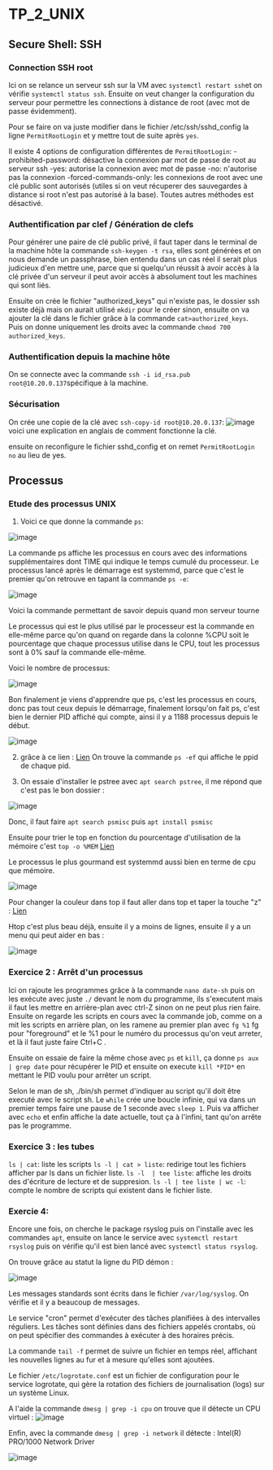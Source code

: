 # TP_2_UNIX

## Secure Shell: SSH
### Connection SSH root

Ici on se relance un serveur ssh sur la VM avec `systemctl restart ssh`et on vérifie `systemctl status ssh`. 
Ensuite on veut changer la configuration du serveur pour permettre les connections à distance de root (avec mot de passe évidemment). 

Pour se faire on va juste modifier dans le fichier /etc/ssh/sshd_config la ligne `PermitRootLogin` et y mettre tout de suite après `yes`. 

Il existe 4 options de configuration différentes de `PermitRootLogin`:
  -prohibited-password: désactive la connexion par mot de passe de root au serveur ssh
  -yes: autorise la connexion avec mot de passe
  -no: n'autorise pas la connexion 
  -forced-commands-only: les connexions de root avec une clé public sont autorisés (utiles si on veut récuperer des sauvegardes à distance si root n'est pas autorisé à la base). Toutes autres méthodes est désactivé.

### Authentification par clef / Génération de clefs

Pour générer une paire de clé public privé, il faut taper dans le terminal de la machine hôte la commande ` ssh-keygen -t rsa `, elles sont générées et on nous demande un passphrase, bien entendu dans un cas réel il serait plus judicieux d'en mettre une, parce que si quelqu'un réussit à avoir accès à la clé privée d'un serveur il peut avoir accès à absolument tout les machines qui sont liés. 

Ensuite on crée le fichier "authorized_keys" qui n'existe pas, le dossier ssh existe déjà mais on aurait utilisé `mkdir` pour le créer sinon, ensuite on va ajouter la clé dans le fichier grâce à la commande `cat>authorized_keys`.
Puis on donne uniquement les droits avec la commande `chmod 700 authorized_keys`. 

### Authentification depuis la machine hôte

On se connecte avec la commande `ssh -i id_rsa.pub root@10.20.0.137`spécifique à la machine. 

### Sécurisation 

On crée une copie de la clé avec `ssh-copy-id root@10.20.0.137`: ![image](https://github.com/user-attachments/assets/ecc5dfef-4b47-454a-98d8-6eb4e6d270ad) voici une explication en anglais de comment fonctionne la clé. 


ensuite on reconfigure le fichier sshd_config et on remet `PermitRootLogin no` au lieu de yes. 

## Processus

### Etude des processus UNIX 

1. Voici ce que donne la commande `ps`:

![image](https://github.com/user-attachments/assets/cca8f707-321a-4770-b45c-af3f80881cd5)

La commande ps affiche les processus en cours avec des informations supplémentaires dont TIME qui indique le temps cumulé du processeur. 
Le processus lancé après le démarrage est systemmd, parce que c'est le premier qu'on retrouve en tapant la commande `ps -e`: 

![image](https://github.com/user-attachments/assets/c9008e24-85b9-4715-ac8d-1afcabe17e1d)

Voici la commande permettant de savoir depuis quand mon serveur tourne 


Le processus qui est le plus utilisé par le processeur est la commande en elle-même parce qu'on quand on regarde dans la colonne %CPU soit le pourcentage que chaque processus utilise dans le CPU, tout les processus sont à 0% sauf la commande elle-même. 

Voici le nombre de processus: 

![image](https://github.com/user-attachments/assets/b92d0829-d46b-4a42-baf6-402f5f73ba2e)

Bon finalement je viens d'apprendre que ps, c'est les processus en cours, donc pas tout ceux depuis le démarrage, finalement lorsqu'on fait ps, c'est bien le dernier PID affiché qui compte, ainsi il y a 1188 processus depuis le début.

![image](https://github.com/user-attachments/assets/5dc00d61-5da6-453b-bd7d-ab053dab21f8)


2. grâce à ce lien :
    [Lien](https://www.funix.org/fr/unix/process.htm)
On trouve la commande `ps -ef` qui affiche le ppid de chaque pid. 

4. On essaie d'installer le pstree avec `apt search pstree`, il me répond que c'est pas le bon dossier : 

![image](https://github.com/user-attachments/assets/52fc173f-e477-4d08-a224-25100d15178d)

Donc, il faut faire `apt search psmisc` puis `apt install psmisc`

Ensuite pour trier le top en fonction du pourcentage d'utilisation de la mémoire c'est `top -o %MEM` [Lien](https://www.malekal.com/top-lister-processus-linux/)

Le processus le plus gourmand est systemmd aussi bien en terme de cpu que mémoire.  

![image](https://github.com/user-attachments/assets/f4697f6f-130c-4981-8c74-e147227df788)

Pour changer la couleur dans top il faut aller dans top et taper la touche "z" : 
[Lien](https://www.malekal.com/top-lister-processus-linux/#Comment_changer_les_couleurs)

Htop c'est plus beau déjà, ensuite il y a moins de lignes, ensuite il y a un menu qui peut aider en bas :

![image](https://github.com/user-attachments/assets/64234467-8a2a-49db-b3f9-789d7af98ed4)


### Exercice 2 : Arrêt d'un processus

Ici on rajoute les programmes grâce à la commande `nano date-sh` puis on les exécute avec juste `./` devant le nom du programme, ils s'executent mais il faut les mettre en arrière-plan avec ctrl-Z sinon on ne peut plus rien faire. 
Ensuite on regarde les scripts en cours avec la commande job, comme on a mit les scripts en arrière plan, on les ramene au premier plan avec `fg %1` fg pour "foreground" et le %1 pour le numéro du processus qu'on veut arreter, et là il faut juste faire Ctrl+C . 

Ensuite on essaie de faire la même chose avec `ps` et `kill`, ça donne `ps aux | grep date` pour récupérer le PID et ensuite on execute `kill *PID*` en mettant le PID voulu pour arrêter un script. 

Selon le man de sh, ./bin/sh permet d'indiquer au script qu'il doit être executé avec le script sh. Le `while` crée une boucle infinie, qui va dans un premier temps faire une pause de 1 seconde avec `sleep 1`. 
Puis va afficher avec `echo` et enfin affiche la date actuelle, tout ça à l'infini, tant qu'on arrête pas le programme. 

### Exercice 3 : les tubes 

`ls | cat`: liste les scripts
`ls -l | cat > liste`: redirige tout les fichiers afficher par ls dans un fichier liste. 
`ls -l  | tee liste`: affiche les droits des d'écriture de lecture et de suppresion. 
`ls -l | tee liste | wc -l`: compte le nombre de scripts qui existent dans le fichier liste. 

### Exercie 4: 

Encore une fois, on cherche le package rsyslog puis on l'installe avec les commandes `apt`, ensuite on lance le service avec `systemctl restart rsyslog` puis on vérifie qu'il est bien lancé avec `systemctl status rsyslog`. 

On trouve grâce au statut la ligne du PID démon : 

![image](https://github.com/user-attachments/assets/54ecf769-2264-4616-b095-96f5c3e080ef)

Les messages standards sont écrits dans le fichier `/var/log/syslog`. On vérifie et il y a beaucoup de messages. 

Le service "cron" permet d'exécuter des tâches planifiées à des intervalles réguliers. Les tâches sont définies dans des fichiers appelés crontabs, où on peut spécifier des commandes à exécuter à des horaires précis.

La commande `tail -f` permet de suivre un fichier en temps réel, affichant les nouvelles lignes au fur et à mesure qu'elles sont ajoutées. 

Le fichier `/etc/logrotate.conf` est un fichier de configuration pour le service logrotate, qui gère la rotation des fichiers de journalisation (logs) sur un système Linux.

A l'aide la commande `dmesg | grep -i cpu` on trouve que il détecte un CPU virtuel : 
![image](https://github.com/user-attachments/assets/81195dde-d0f4-4773-befd-a5f79a17352c)

Enfin, avec la commande `dmesg | grep -i network` il détecte : Intel(R) PRO/1000 Network Driver

![image](https://github.com/user-attachments/assets/5c6d6ae3-0ef1-4718-8305-72c373ddcf71)
